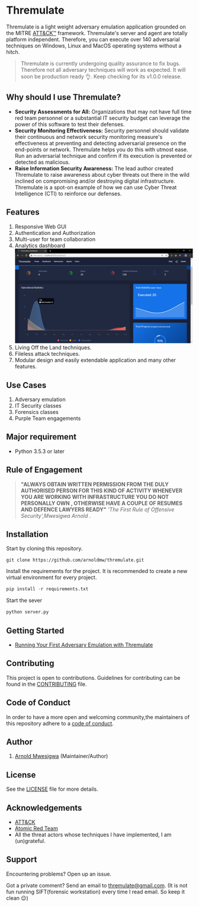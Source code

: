 # Thremulate

Thremulate is a light weight adversary emulation application grounded on the MITRE [ATT&CK™](https://attack.mitre.org/) framework.
Thremulate's server and agent are totally platform independent. Therefore, you can execute over 140 adversarial techniques on Windows, Linux and MacOS operating systems without a hitch.

> Thremulate is currently undergoing quality assurance to fix bugs. 
Therefore not all adversary techniques will work as expected. 
It will soon be production ready :ok_hand:. Keep checking for its v1.0.0 release.


## Why should I use Thremulate?
- **Security Assessments for All:** 
Organizations that may not have full time red team personnel or a substantial IT security budget can leverage the power of this software to test their defenses.
- **Security Monitoring Effectiveness:**
Security personnel should validate their continuous and network security monitoring measure's effectiveness at preventing and detecting adversarial presence on the end-points or network. Thremulate helps you do this with utmost ease. Run an adversarial technique and confirm if its execution is prevented or detected as malicious.
- **Raise Information Security Awareness:**
The lead author created Thremulate to raise awareness about cyber threats out there in the wild inclined on compromising and/or destroying digital infrastructure. Thremulate is a spot-on example of how we can use Cyber Threat Intelligence (CTI) to reinforce our defenses. 

## Features
1. Responsive Web GUI
2. Authentication and Authorization
3. Multi-user for team collaboration
4. Analytics dashboard
![Dashboard](screenshots/dashboard.png)
5. Living Off the Land techniques.
6. Fileless attack techniques.
7. Modular design and easily extendable application and many other features.
## Use Cases

1. Adversary emulation
2. IT Security classes
3. Forensics classes
4. Purple Team engagements
## Major requirement
- Python 3.5.3 or later

## Rule of Engagement

> **"ALWAYS OBTAIN WRITTEN PERMISSION FROM THE DULY AUTHORISED PERSON FOR THIS KIND OF ACTIVITY WHENEVER YOU ARE WORKING WITH INFRASTRUCTURE YOU DO NOT PERSONALLY OWN , OTHERWISE HAVE A COUPLE OF RESUMES AND DEFENCE LAWYERS READY"** 
>  *'The First Rule of Offensive Security',Mwesigwa Arnold  .*

## Installation

Start by cloning this repository.
```
git clone https://github.com/arnoldmw/thremulate.git 
```
Install the requirements for the project. It is recommended to create a new virtual environment for every project.
```python
pip install -r requirements.txt
```
Start the sever
```python
python server.py
```

## Getting Started

* [Running Your First Adversary Emulation with Thremulate](docs/Quick_Start.md)


## Contributing

This project is open to contributions. Guidelines for contributing can be found in the [CONTRIBUTING](CONTRIBUTING.md) file.


## Code of Conduct

In order to have a more open and welcoming community,the maintainers of this repository adhere to a
[code of conduct](docs/CODE_OF_CONDUCT.md).

## Author

1. [Arnold Mwesigwa](https://github.com/arnoldmw) (Maintainer/Author)

## License

See the [LICENSE](LICENSE.txt) file for more details.

## Acknowledgements

- [ATT&CK](https://attack.mitre.org/)
- [Atomic Red Team](https://github.com/redcanaryco/atomic-red-team)
- All the threat actors whose techniques I have implemented, I am (un)grateful.

## Support

Encountering problems? Open up an issue.

Got a private comment? Send an email to thremulate@gmail.com. (It is not fun running SIFT(forensic workstation) 
every time I read email. So keep it clean :wink:) 